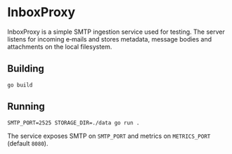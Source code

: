 # InboxProxy

InboxProxy is a simple SMTP ingestion service used for testing. The server
listens for incoming e‑mails and stores metadata, message bodies and
attachments on the local filesystem.

## Building

```
go build
```

## Running

```
SMTP_PORT=2525 STORAGE_DIR=./data go run .
```

The service exposes SMTP on `SMTP_PORT` and metrics on `METRICS_PORT` (default
`8080`).


